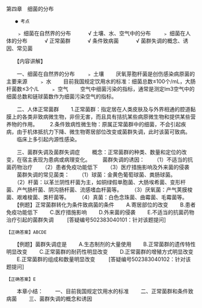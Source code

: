 第四章　细菌的分布
 
 	　　● 考点
　　﹥ 细菌在自然界的分布
　　　√ 土壤、水、空气中的分布
　　﹥ 细菌在人体的分布
　　　√ 正常菌群
　　　√ 条件致病菌
　　　√ 菌群失调的概念、诱因、常见菌

　　【内容讲解】

　　一、细菌在自然界的分布
　　﹥ 土壤
　　厌氧芽胞杆菌是创伤感染病原菌的主要来源
　　﹥ 水
　　目前我国规定饮用水的标准：细菌总数≤100个/mL，大肠杆菌数≤3个/L
　　﹥ 空气
　　空气中细菌污染的指标，通常是测定lm3空气中的细菌总数和链球菌数作为细菌污染空气的指标。

　　二、人体正常菌群
　　1.正常菌群：指定居在人类皮肤及与外界相通的腔道黏膜上的各类非致病微生物，非但无害，而且具有拮抗某些病原微生物和提供某些营养物的作用。
　　2.条件致病性微生物：原属正常菌群中的细菌，不会引起疾病，由于机体抵抗力下降、微生物寄居部位改变或菌群失调，此时该菌可致病。
　　临床上多引起内源性感染。

　　三、菌群失调及菌群失调症
　　概念：正常菌群的种类、数量和定位的改变，在宿主表现为患病或病理变化。
　　菌群失调的诱因：
　　（1）不适当的抗菌药物治疗
　　（2）患者免疫功能低下
　　（3）医疗措施影响及外来菌的侵袭
　　菌群失调的常见菌类：
　　（1）球菌：金黄色葡萄球菌、粪肠球菌。
　　（2）杆菌：以革兰阴性杆菌为主，如铜绿假单胞菌、大肠埃希菌、变形杆菌、产气肠杆菌、阴沟肠杆菌、流感嗜血杆菌等。
　　（3）厌氧菌：产气荚膜梭菌、艰难梭菌、类杆菌等。
　　（4）真菌：白色念珠菌、曲霉菌、毛霉菌等。
　　【例题】正常菌群转化为条件致病菌的条件
　　A.寄居部位的改变
　　B.患者免疫功能低下
　　C.医疗措施影响
　　D.外来菌的侵袭
　　E.不适当的抗菌药物治疗引起的菌群失调
　　 [答疑编号502383040101：针对该题提问]
	 
 	 
	【正确答案】ABCDE

	

　　【例题】菌群失调症是
　　A.生态制剂的大量使用
　　B.正常菌群的遗传特性明显改变
　　C.正常菌群的耐药性明显改变
　　D.正常菌群的增殖方式明显改变
　　E.正常菌群的组成和数量明显改变
　　 [答疑编号502383040102：针对该题提问]
	 
 	 
	【正确答案】E

	


　　本章小结：
　　一、目前我国规定饮用水的标准
　　二、正常菌群和条件致病菌
　　三、菌群失调的概念和诱因	 


